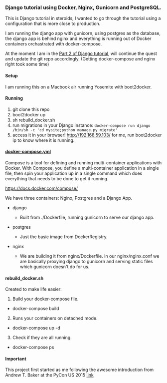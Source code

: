 ### Django tutorial using Docker, Nginx, Gunicorn and PostgreSQL.

This is Django tutorial in steroids, I wanted to go through the tutorial using a configuration that is more close to production.

I am running the django app with gunicorn, using postgres as the database, the django app is behind nginx and everything is running out of Docker containers orchastrated with docker-compose.

At the moment I am in the [Part 2 of Django tutorial](https://docs.djangoproject.com/en/1.8/intro/tutorial02/), will continue the quest and update the git repo accordingly. (Getting docker-compose and nginx right took some time)

#### Setup
I am running this on a Macbook air running Yosemite with boot2docker.

#### Running
1. git clone this repo
2. boot2docker up
3. sh rebuild_docker.sh
4. run migrations in your Django instance: ```docker-compose run django /bin/sh -c 'cd mysite;python manage.py migrate'```
5. access it in your browser! http://192.168.59.103/ for me, run boot2docker ip to know where it is running.

#### [docker-compose.yml](https://github.com/andrecp/django-tutorial-docker-nginx-postgres/blob/master/docker-compose.yml)
Compose is a tool for defining and running multi-container applications with Docker. With Compose, you define a multi-container application in a single file, then spin your application up in a single command which does everything that needs to be done to get it running.

https://docs.docker.com/compose/

We have three containers: Nginx, Postgres and a Django App.

* django

  - Built from ./Dockerfile, running gunicorn to serve our django app.

* postgres
    - Just the basic image from DockerRegistry.

* nginx
    - We are building it from nginx/Dockerfile. In our nginx/nginx.conf we are basically proxying django to gunicorn and serving static files which gunicorn doesn't do for us.

#### rebuild_docker.sh
Created to make life easier:

1. Build your docker-compose file.
  - docker-compose build

2. Runs your containers on detached mode.
  - docker-compose up -d

3. Check if they are all running.
  - docker-compose ps

#### Important
This project first started as me following the awesome introduction from Andrew T. Baker at the PyCon US 2015 [link](http://docker.atbaker.me/)


